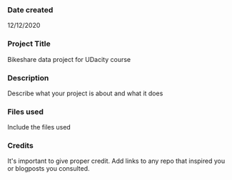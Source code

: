 ### Date created
12/12/2020	

### Project Title
Bikeshare data project for UDacity course

### Description
Describe what your project is about and what it does

### Files used
Include the files used

### Credits
It's important to give proper credit. Add links to any repo that inspired you or blogposts you consulted.

